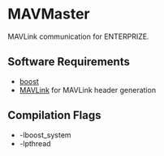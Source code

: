 # MAVMaster
MAVLink communication for ENTERPRIZE.
## Software Requirements

 - [boost](http://www.boost.org/)
 - [MAVLink](https://mavlink.io/en/) for MAVLink header generation

## Compilation Flags
 - -lboost_system
 - -lpthread
